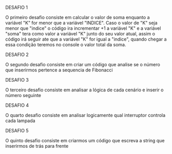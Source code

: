 DESAFIO 1

O primeiro desafio consiste em calcular o valor de soma enquanto a variável "K" for menor que a variável "INDICE".
Caso o valor de "K" seja menor que "indice" o código ira incrementar +1 a variável "K" e a variável "soma" tera como valor a variável "K" junto do seu valor atual,
assim o código irá seguir ate que a variável "K" for igual a "indice", quando chegar a essa condição teremos no console o valor total da soma.

DESAFIO 2

O segundo desafio consiste em criar um código que analise se o número que inserirmos pertence a sequencia de Fibonacci

DESAFIO 3

O terceiro desafio consiste em analisar a lógica de cada cenário e inserir o número seguinte

DESAFIO 4 

O quarto desafio consiste em analisar logicamente qual interruptor controla cada lampada

DESAFIO 5

O quinto desafio consiste em criarmos um código que escreva a string que inserirmos de trás para frente
